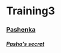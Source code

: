 # Training3

### [Pashenka](https://www.youtube.com/watch?v=xPxWb0X6VsI)

##### [Pasha's secret](https://www.youtube.com/watch?v=cgckZV3Mh6g)
